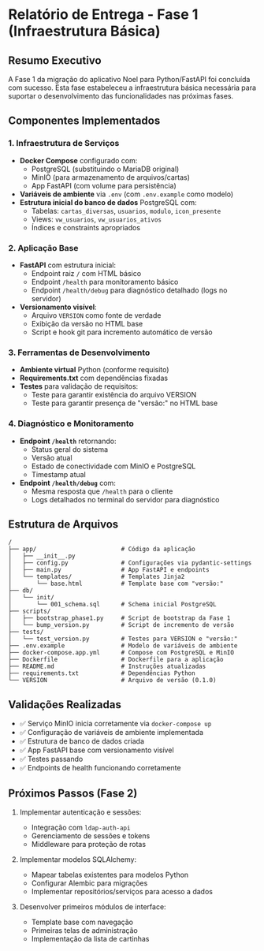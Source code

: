 # Relatório de Entrega - Fase 1 (Infraestrutura Básica)

## Resumo Executivo

A Fase 1 da migração do aplicativo Noel para Python/FastAPI foi concluída com sucesso. Esta fase estabeleceu a infraestrutura básica necessária para suportar o desenvolvimento das funcionalidades nas próximas fases.

## Componentes Implementados

### 1. Infraestrutura de Serviços
- **Docker Compose** configurado com:
  - PostgreSQL (substituindo o MariaDB original)
  - MinIO (para armazenamento de arquivos/cartas)
  - App FastAPI (com volume para persistência)
- **Variáveis de ambiente** via `.env` (com `.env.example` como modelo)
- **Estrutura inicial do banco de dados** PostgreSQL com:
  - Tabelas: `cartas_diversas`, `usuarios`, `modulo`, `icon_presente`
  - Views: `vw_usuarios`, `vw_usuarios_ativos`
  - Índices e constraints apropriados

### 2. Aplicação Base
- **FastAPI** com estrutura inicial:
  - Endpoint raiz `/` com HTML básico
  - Endpoint `/health` para monitoramento básico
  - Endpoint `/health/debug` para diagnóstico detalhado (logs no servidor)
- **Versionamento visível**:
  - Arquivo `VERSION` como fonte de verdade
  - Exibição da versão no HTML base
  - Script e hook git para incremento automático de versão

### 3. Ferramentas de Desenvolvimento
- **Ambiente virtual** Python (conforme requisito)
- **Requirements.txt** com dependências fixadas
- **Testes** para validação de requisitos:
  - Teste para garantir existência do arquivo VERSION
  - Teste para garantir presença de "versão:" no HTML base

### 4. Diagnóstico e Monitoramento
- **Endpoint `/health`** retornando:
  - Status geral do sistema
  - Versão atual
  - Estado de conectividade com MinIO e PostgreSQL
  - Timestamp atual
- **Endpoint `/health/debug`** com:
  - Mesma resposta que `/health` para o cliente
  - Logs detalhados no terminal do servidor para diagnóstico

## Estrutura de Arquivos

```
/
├── app/                        # Código da aplicação
│   ├── __init__.py
│   ├── config.py               # Configurações via pydantic-settings
│   ├── main.py                 # App FastAPI e endpoints
│   └── templates/              # Templates Jinja2
│       └── base.html           # Template base com "versão:"
├── db/
│   └── init/
│       └── 001_schema.sql      # Schema inicial PostgreSQL
├── scripts/
│   ├── bootstrap_phase1.py     # Script de bootstrap da Fase 1
│   └── bump_version.py         # Script de incremento de versão
├── tests/
│   └── test_version.py         # Testes para VERSION e "versão:"
├── .env.example                # Modelo de variáveis de ambiente
├── docker-compose.app.yml      # Compose com PostgreSQL e MinIO
├── Dockerfile                  # Dockerfile para a aplicação
├── README.md                   # Instruções atualizadas
├── requirements.txt            # Dependências Python
└── VERSION                     # Arquivo de versão (0.1.0)
```

## Validações Realizadas

- ✅ Serviço MinIO inicia corretamente via `docker-compose up`
- ✅ Configuração de variáveis de ambiente implementada
- ✅ Estrutura de banco de dados criada
- ✅ App FastAPI base com versionamento visível
- ✅ Testes passando
- ✅ Endpoints de health funcionando corretamente

## Próximos Passos (Fase 2)

1. Implementar autenticação e sessões:
   - Integração com `ldap-auth-api`
   - Gerenciamento de sessões e tokens
   - Middleware para proteção de rotas

2. Implementar modelos SQLAlchemy:
   - Mapear tabelas existentes para modelos Python
   - Configurar Alembic para migrações
   - Implementar repositórios/serviços para acesso a dados

3. Desenvolver primeiros módulos de interface:
   - Template base com navegação
   - Primeiras telas de administração
   - Implementação da lista de cartinhas
